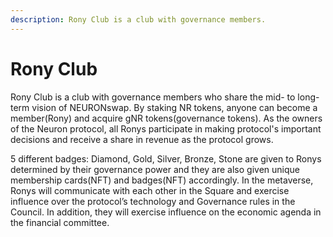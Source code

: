 ```yaml
---
description: Rony Club is a club with governance members.
---
```


# Rony Club

Rony Club is a club with governance members who share the mid- to long- term vision of NEURONswap. By staking NR tokens, anyone can become a member(Rony) and acquire gNR tokens(governance tokens). As the owners of the Neuron protocol, all Ronys participate in making protocol's important decisions and receive a share in revenue as the protocol grows.

5 different badges: Diamond, Gold, Silver, Bronze, Stone are given to Ronys determined by their governance power and they are also given unique membership cards(NFT) and badges(NFT) accordingly. In the metaverse, Ronys will communicate with each other in the Square and exercise influence over the protocol’s technology and Governance rules in the Council. In addition, they will exercise influence on the economic agenda in the financial committee.
